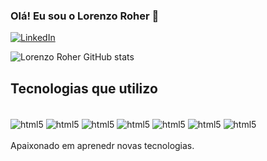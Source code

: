 ### Olá! Eu sou o Lorenzo Roher 🫡

[![LinkedIn](https://img.shields.io/badge/LinkedIn-0077B5?style=for-the-badge&logo=linkedin&logoColor=white)](https://www.linkedin.com/in/lorenzoroher/)

![Lorenzo Roher GitHub stats](https://github-readme-stats.vercel.app/api?username=lorenzoroher&show_icons=true&theme=radical)

## Tecnologias que utilizo
<div style="display: inline_block"><br/>
<img align="center" alt= "html5" src="https://img.shields.io/badge/Python-14354C?style=for-the-badge&logo=python&logoColor=white"/>
<img align="center" alt= "html5" src="https://img.shields.io/badge/Ruby-CC342D?style=for-the-badge&logo=ruby&logoColor=white"/>
<img align="center" alt= "html5" src="https://img.shields.io/badge/PHP-777BB4?style=for-the-badge&logo=php&logoColor=white"/>
<img align="center" alt= "html5" src="https://img.shields.io/badge/Django-092E20?style=for-the-badge&logo=django&logoColor=white"/>
<img align="center" alt= "html5" src="https://img.shields.io/badge/HTML5-E34F26?style=for-the-badge&logo=html5&logoColor=white"/>
<img align="center" alt= "html5" src="https://img.shields.io/badge/CSS3-1572B6?style=for-the-badge&logo=css3&logoColor=white"/>
<img align="center" alt= "html5" src="https://img.shields.io/badge/JavaScript-F7DF1E?style=for-the-badge&logo=javascript&logoColor=black"/>
</div><br/>
Apaixonado em aprenedr novas tecnologias. 
